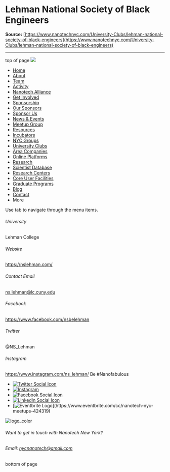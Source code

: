 # Lehman National Society of Black Engineers

**Source:** [https://www.nanotechnyc.com/University-Clubs/lehman-national-society-of-black-engineers](https://www.nanotechnyc.com/University-Clubs/lehman-national-society-of-black-engineers)

---

top of page
[![](https://static.wixstatic.com/media/08758d_7d20c73eab55413cb85b9725de9dddc7~/v1/fill/w_160,h_44,al_c,q_85,usm_0.66_1.00_0.01,enc_avif,quality_auto/)](https://www.nanotechnyc.com)
* [Home](https://www.nanotechnyc.com)
* [About](https://www.nanotechnyc.com/about)
* [Team](https://www.nanotechnyc.com/team)
* [Activity](https://www.nanotechnyc.com/activity)
* [Nanotech Alliance](https://www.nanotechnyc.com/nanotech-alliance)
* [Get Involved](https://www.nanotechnyc.com/get-involved)
* [Sponsorship](https://www.nanotechnyc.com/copy-of-sponsorship)
* [Our Sponsors](https://www.nanotechnyc.com/copy-of-our-sponsors)
* [Sponsor Us](https://www.nanotechnyc.com/sponsor)
* [News & Events](https://www.nanotechnyc.com/newsevents)
* [Meetup Group](https://www.nanotechnyc.com/meetup-group)
* [Resources](https://www.nanotechnyc.com/resources)
* [Incubators](https://www.nanotechnyc.com/incubators)
* [NYC Groups](https://www.nanotechnyc.com/nyc-groups)
* [University Clubs](https://www.nanotechnyc.com/university-clubs)
* [Area Companies](https://www.nanotechnyc.com/nyc-area-companies)
* [Online Platforms](https://www.nanotechnyc.com/online-platforms)
* [Research](https://www.nanotechnyc.com/nyc-research)
* [Scientist Database](https://www.nanotechnyc.com/scientistdatabase)
* [Research Centers](https://www.nanotechnyc.com/research-centers)
* [Core User Facilities](https://www.nanotechnyc.com/coreuserfacilities)
* [Graduate Programs](https://www.nanotechnyc.com/graduateprograms)
* [Blog](https://www.nanotechnyc.com/blog)
* [Contact](https://www.nanotechnyc.com/contact)
* More

Use tab to navigate through the menu items.

###### University

Lehman College
###### Website
<https://nslehman.com/>
###### Contact Email
ns.lehman@lc.cuny.edu
###### Facebook
<https://www.facebook.com/nsbelehman>
###### Twitter
@NS_Lehman
###### Instagram
<https://www.instagram.com/ns_lehman/>
Be #Nanofabulous 
* [![Twitter Social Icon](https://static.wixstatic.com/media//v1/fill/w_54,h_54,al_c,q_85,usm_0.66_1.00_0.01,enc_avif,quality_auto/)](https://twitter.com/NanotechNyc)
* [![Instagram](https://static.wixstatic.com/media//v1/fill/w_54,h_54,al_c,q_85,usm_0.66_1.00_0.01,enc_avif,quality_auto/)](https://www.instagram.com/nanotechnyc/)
* [![Facebook Social Icon](https://static.wixstatic.com/media//v1/fill/w_54,h_54,al_c,q_85,usm_0.66_1.00_0.01,enc_avif,quality_auto/)](https://www.facebook.com/nanotechnyc)
* [![LinkedIn Social Icon](https://static.wixstatic.com/media//v1/fill/w_54,h_54,al_c,q_85,usm_0.66_1.00_0.01,enc_avif,quality_auto/)](https://www.linkedin.com/groups/8780846/)
* [![Eventbrite Logo](https://static.wixstatic.com/media/08758d_75b6daeef3bc494cb920f81e048cb219~/v1/fill/w_54,h_54,al_c,q_85,usm_0.66_1.00_0.01,enc_avif,quality_auto/08758d_75b6daeef3bc494cb920f81e048cb219~)](https://www.eventbrite.com/cc/nanotech-nyc-meetups-424319)

![logo_color ](https://static.wixstatic.com/media/08758d_c84849ec3f6a4cf69d3dee3ba6a67d0d~/v1/fill/w_101,h_51,al_c,q_85,usm_0.66_1.00_0.01,enc_avif,quality_auto/logo_color%)
###### Want to get in touch with Nanotech New York?
###### Email: nycnanotech@gmail.com
bottom of page